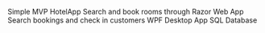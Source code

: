 Simple MVP HotelApp
Search and book rooms through Razor Web App
Search bookings and check in customers WPF Desktop App
SQL Database
